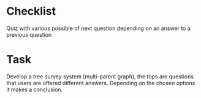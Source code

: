 # Checklist
Quiz with various possible of next question depending on an answer to a previous question


# Task
Develop a tree survey system (multi-parent graph), the tops are questions that users are offered different answers.
Depending on the chosen options it makes a conclusion.
